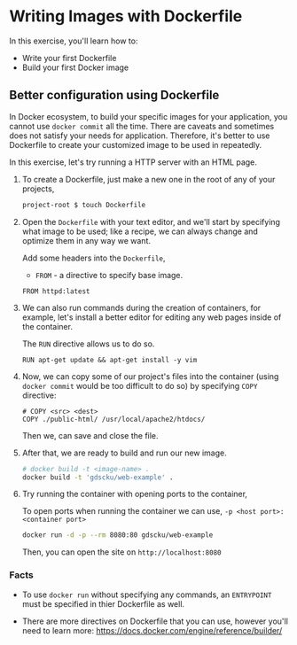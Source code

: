 # Writing Images with Dockerfile

In this exercise, you'll learn how to:
* Write your first Dockerfile
* Build your first Docker image

## Better configuration using Dockerfile

In Docker ecosystem, to build your specific images for your application, you cannot use `docker commit` all the time. There are caveats and sometimes does not satisfy your needs for application. Therefore, it's better to use Dockerfile to create your customized image to be used in repeatedly.

In this exercise, let's try running a HTTP server with an HTML page.

1. To create a Dockerfile, just make a new one in the root of any of your projects,
   
   ```sh
   project-root $ touch Dockerfile
   ```

2. Open the `Dockerfile` with your text editor, and we'll start by specifying what image to be used; like a recipe, we can always change and optimize them in any way we want.
   
   Add some headers into the `Dockerfile`,
   * `FROM` - a directive to specify base image.

   ```docker
   FROM httpd:latest
   ```

3. We can also run commands during the creation of containers, for example, let's install a better editor for editing any web pages inside of the container.

   The `RUN` directive allows us to do so.

   ```docker
   RUN apt-get update && apt-get install -y vim
   ```

4. Now, we can copy some of our project's files into the container (using `docker commit` would be too difficult to do so) by specifying `COPY` directive:
   
   ```docker
   # COPY <src> <dest>
   COPY ./public-html/ /usr/local/apache2/htdocs/
   ```

   Then we, can save and close the file.

5. After that, we are ready to build and run our new image.
   
   ```sh
   # docker build -t <image-name> .
   docker build -t 'gdscku/web-example' .
   ```

6. Try running the container with opening ports to the container,
   
   To open ports when running the container we can use, `-p <host port>:<container port>`

   ```sh
   docker run -d -p --rm 8080:80 gdscku/web-example
   ```

   Then, you can open the site on `http://localhost:8080`

### Facts

* To use `docker run` without specifying any commands, an `ENTRYPOINT` must be specified in thier Dockerfile as well.

* There are more directives on Dockerfile that you can use, however you'll need to learn more: https://docs.docker.com/engine/reference/builder/